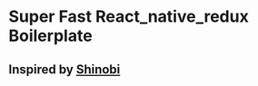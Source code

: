 # Super Fast React_native_redux Boilerplate
## Inspired by [Shinobi](https://github.com/rajatsharma305/shinobi) 
